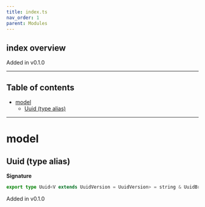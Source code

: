 ```yaml
---
title: index.ts
nav_order: 1
parent: Modules
---
```


## index overview

Added in v0.1.0

---

<h2 class="text-delta">Table of contents</h2>

- [model](#model)
  - [Uuid (type alias)](#uuid-type-alias)

---

# model

## Uuid (type alias)

**Signature**

```ts
export type Uuid<V extends UuidVersion = UuidVersion> = string & UuidBrand
```

Added in v0.1.0
